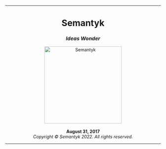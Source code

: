 ***
<h1 align='center'>Semantyk</h1>
<h3 align='center'><i>Ideas Wonder</i></h3>
<p align='center'>
  <img alt='Semantyk' src='https://www.semantyk.com/logo.png' 
width='250'/>
  <br>
  <br>
  <b>August 31, 2017</b>
  <br>
  <i>Copyright © Semantyk 2022. All rights reserved.</i>
</p>

***
